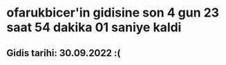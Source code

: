 # ofarukbicer'in gidisine son 4 gun 23 saat 54 dakika 01 saniye kaldi

## Gidis tarihi: 30.09.2022 :(